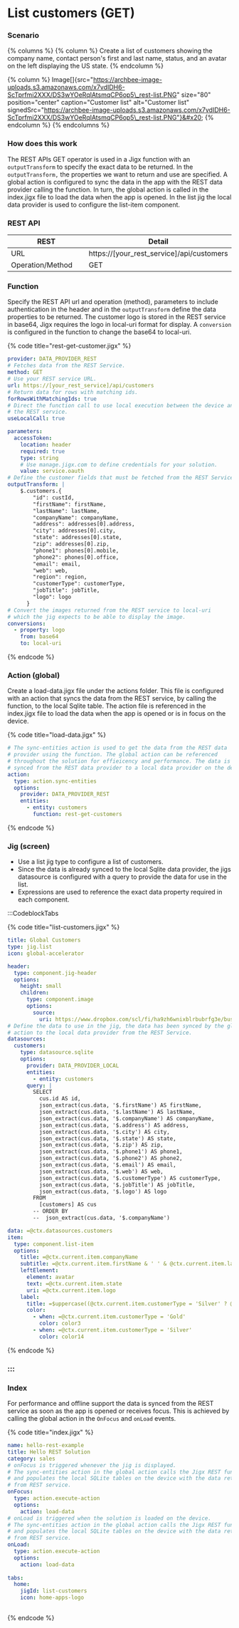 # List customers (GET)

### Scenario

{% columns %}
{% column %}
Create a list of customers showing the company name, contact person's first and last name, status, and an avatar on the left displaying the US state.
{% endcolumn %}

{% column %}
Image\[]{src="https://archbee-image-uploads.s3.amazonaws.com/x7vdIDH6-ScTprfmi2XXX/DS3wYOeRqIAtsmqCP6op5\_rest-list.PNG" size="80" position="center" caption="Customer list" alt="Customer list" signedSrc="https://archbee-image-uploads.s3.amazonaws.com/x7vdIDH6-ScTprfmi2XXX/DS3wYOeRqIAtsmqCP6op5\_rest-list.PNG"}&#x20;
{% endcolumn %}
{% endcolumns %}

### How does this work

The REST APIs GET operator is used in a Jigx function with an `outputTransform` to specify the exact data to be returned. In the `outputTransform,` the properties we want to return and use are specified. A global action is configured to sync the data in the app with the REST data provider calling the function. In turn, the global action is called in the index.jigx file to load the data when the app is opened. In the list jig the local data provider is used to configure the list-item component.

### REST API

<table><thead><tr><th width="176.1640625">REST</th><th>Detail</th></tr></thead><tbody><tr><td>URL</td><td>https://[your_rest_service]/api/customers</td></tr><tr><td>Operation/Method</td><td>GET</td></tr></tbody></table>

### Function

Specify the REST API url and operation (method), parameters to include authentication in the header and in the `outputTransform` define the data properties to be returned. The customer logo is stored in the REST service in base64, Jigx requires the logo in local-uri format for display. A `conversion` is configured in the function to change the base64 to local-uri.

{% code title="rest-get-customer.jigx" %}
```yaml
provider: DATA_PROVIDER_REST
# Fetches data from the REST Service.
method: GET 
# Use your REST service URL.
url: https://[your_rest_service]/api/customers  
# Return data for rows with matching ids.
forRowsWithMatchingIds: true
# Direct the function call to use local execution between the device and
# the REST service.
useLocalCall: true

parameters:
  accessToken:
    location: header
    required: true
    type: string
    # Use manage.jigx.com to define credentials for your solution.
    value: service.oauth 
# Define the customer fields that must be fetched from the REST Service.
outputTransform: |
    $.customers.{
        "id": custId,
        "firstName": firstName,
        "lastName": lastName,
        "companyName": companyName,
        "address": addresses[0].address,
        "city": addresses[0].city,
        "state": addresses[0].state,
        "zip": addresses[0].zip,
        "phone1": phones[0].mobile,
        "phone2": phones[0].office,
        "email": email,
        "web": web,
        "region": region,
        "customerType": customerType,
        "jobTitle": jobTitle,
        "logo": logo
      }
# Convert the images returned from the REST service to local-uri
# which the jig expects to be able to display the image.      
conversions:
  - property: logo
    from: base64
    to: local-uri
```
{% endcode %}

### Action (global)

Create a load-data.jigx file under the actions folder. This file is configured with an action that syncs the data from the REST service, by calling the function, to the local Sqlite table. The action file is referenced in the index.jigx file to load the data when the app is opened or is in focus on the device.

{% code title="load-data.jigx" %}
```yaml
# The sync-entities action is used to get the data from the REST data 
# provider using the function. The global action can be referenced 
# throughout the solution for effieicency and performance. The data is 
# synced from the REST data provider to a local data provider on the device.
action: 
  type: action.sync-entities
  options:
    provider: DATA_PROVIDER_REST
    entities:
      - entity: customers
        function: rest-get-customers
```
{% endcode %}

### Jig (screen)

* Use a list jig type to configure a list of customers.
* Since the data is already synced to the local Sqlite data provider, the jigs datasource is configured with a query to provide the data for use in the list.
* Expressions are used to reference the exact data property required in each component.

:::CodeblockTabs&#x20;

{% code title="list-customers.jigx" %}
```yaml
title: Global Customers
type: jig.list
icon: global-accelerator

header:
  type: component.jig-header
  options:
    height: small
    children:
      type: component.image
      options:
        source:
          uri: https://www.dropbox.com/scl/fi/ha9zh6wnixblrbubrfg3e/business-5475661_640.jpg?rlkey=anemjh5c9qsspvzt5ri0i9hva&raw=1
# Define the data to use in the jig, the data has been synced by the global 
# action to the local data provider from the REST Service.
datasources:
  customers: 
    type: datasource.sqlite
    options:
      provider: DATA_PROVIDER_LOCAL
      entities:
        - entity: customers
      query: |
        SELECT 
          cus.id AS id, 
          json_extract(cus.data, '$.firstName') AS firstName, 
          json_extract(cus.data, '$.lastName') AS lastName,
          json_extract(cus.data, '$.companyName') AS companyName,
          json_extract(cus.data, '$.address') AS address,
          json_extract(cus.data, '$.city') AS city,
          json_extract(cus.data, '$.state') AS state,
          json_extract(cus.data, '$.zip') AS zip,
          json_extract(cus.data, '$.phone1') AS phone1,
          json_extract(cus.data, '$.phone2') AS phone2,
          json_extract(cus.data, '$.email') AS email,
          json_extract(cus.data, '$.web') AS web,
          json_extract(cus.data, '$.customerType') AS customerType,
          json_extract(cus.data, '$.jobTitle') AS jobTitle,
          json_extract(cus.data, '$.logo') AS logo
        FROM 
          [customers] AS cus
        -- ORDER BY 
        --  json_extract(cus.data, '$.companyName')

data: =@ctx.datasources.customers
item:
  type: component.list-item
  options:
    title: =@ctx.current.item.companyName
    subtitle: =@ctx.current.item.firstName & ' ' & @ctx.current.item.lastName
    leftElement: 
      element: avatar
      text: =@ctx.current.item.state
      uri: =@ctx.current.item.logo
    label:
      title: =$uppercase((@ctx.current.item.customerType = 'Silver' ? @ctx.current.item.customerType:@ctx.current.item.customerType = 'Gold' ? @ctx.current.item.customerType:''))
      color:
        - when: =@ctx.current.item.customerType = 'Gold'
          color: color3
        - when: =@ctx.current.item.customerType = 'Silver'
          color: color14
```
{% endcode %}

### :::

### Index

For performance and offline support the data is synced from the REST service as soon as the app is opened or receives focus. This is achieved by calling the global action in the `OnFocus` and `onLoad` events.

{% code title="index.jigx" %}
```yaml
name: hello-rest-example
title: Hello REST Solution
category: sales
# onFocus is triggered whenever the jig is displayed. 
# The sync-entities action in the global action calls the Jigx REST function
# and populates the local SQLite tables on the device with the data returned
# from REST service.
onFocus: 
  type: action.execute-action
  options:
    action: load-data
# onLoad is triggered when the solution is loaded on the device. 
# The sync-entities action in the global action calls the Jigx REST function
# and populates the local SQLite tables on the device with the data returned
# from REST service.        
onLoad: 
  type: action.execute-action
  options:
    action: load-data
    
tabs:
  home:
    jigId: list-customers
    icon: home-apps-logo
 
```
{% endcode %}
